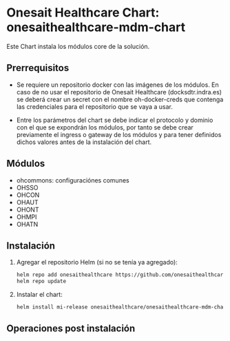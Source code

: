 # Onesait Healthcare Chart: onesaithealthcare-mdm-chart

Este Chart instala los módulos core de la solución.

## Prerrequisitos

- Se requiere un repositorio docker con las imágenes de los módulos.  En caso de no usar el repositorio de 
  Onesait Healthcare (docksdtr.indra.es) se deberá crear un secret con el nombre oh-docker-creds que contenga
  las credenciales para el repositorio que se vaya a usar.

- Entre los parámetros del chart se debe indicar el protocolo y dominio con el que se expondrán los módulos, por
  tanto se debe crear previamente el ingress o gateway de los módulos y para tener definidos dichos valores antes 
  de la instalación del chart.  
  
## Módulos

- ohcommons: configuraciónes comunes
- OHSSO
- OHCON
- OHAUT
- OHONT
- OHMPI
- OHATN

## Instalación

1. Agregar el repositorio Helm (si no se tenía ya agregado):
   ```sh
   helm repo add onesaithealthcare https://github.com/onesaithealthcare/onesaithealthcare-charts
   helm repo update
   ```

2. Instalar el chart:
   ```sh
   helm install mi-release onesaithealthcare/onesaithealthcare-mdm-chart --namespace oh-modules
   ```

## Operaciones post instalación



